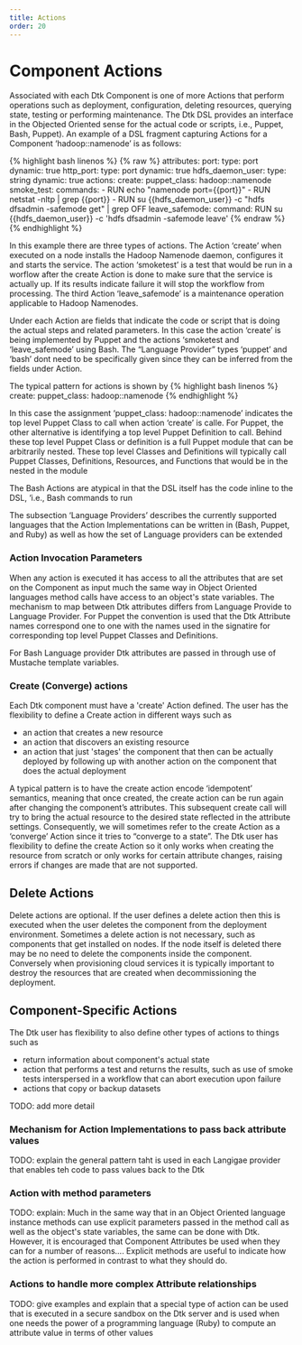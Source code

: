 ```yaml
---
title: Actions
order: 20
---
```


# Component Actions

Associated with each Dtk Component is one of more Actions that perform operations such as deployment, configuration, deleting resources, querying state, testing or performing maintenance. The Dtk DSL provides an interface in the Objected Oriented sense for the actual code or scripts, i.e., Puppet, Bash, Puppet). An example of a DSL fragment capturing Actions for a Component ‘hadoop::namenode’ is as follows:

{% highlight bash linenos %}
{% raw %}
    attributes:
      port:
        type: port
        dynamic: true
      http_port:
        type: port
        dynamic: true
      hdfs_daemon_user:
        type: string
        dynamic: true
    actions:
      create:
        puppet_class: hadoop::namenode
      smoke_test:
        commands:
        - RUN echo "namenode port={{port}}"
        - RUN netstat -nltp | grep {{port}}
        - RUN su {{hdfs_daemon_user}} -c "hdfs dfsadmin -safemode get" | grep OFF
      leave_safemode:
        command:
          RUN su {{hdfs_daemon_user}} -c 'hdfs dfsadmin -safemode leave'
{% endraw %}
{% endhighlight %}

In this example there are three types of actions. The Action ‘create’ when executed on a node installs the Hadoop Namenode daemon, configures it and starts the service. The action ‘smoketest’ is a test that would be run in a worflow after the create Action is done to make sure that the service is actually up. If its results indicate failure it will stop the workflow from processing. The third Action ‘leave_safemode’ is a maintenance operation applicable to Hadoop Namenodes.

Under each Action are fields that indicate the code or script that is doing the actual steps and related parameters. In this case the action ‘create’ is being implemented by Puppet and the actions ‘smoketest and ‘leave_safemode’ using Bash. The “Language Provider” types ‘puppet’ and ‘bash’ dont need to be specifically given since they can be inferred from the fields under Action.

The typical pattern for actions is shown by
{% highlight bash linenos %}
    create:
        puppet_class: hadoop::namenode
{% endhighlight %} 

In this case the assignment ‘puppet_class: hadoop::namenode’ indicates the top level Puppet Class to call when action ‘create’ is calle. For Puppet, the other alternative is identifying a top level Puppet Definition to call. Behind these top level Puppet Class or definition is a full Puppet module that can be arbitrarily nested. These top level Classes and Definitions will typically call Puppet Classes, Definitions, Resources, and Functions that would be in the nested in the module

The Bash Actions are atypical in that the DSL itself has the code inline to the DSL, ‘i.e., Bash commands to run

The subsection ‘Language Providers’ describes the currently supported languages that the Action Implementations can be written in (Bash, Puppet, and Ruby) as well as how the set of Language providers can be extended

### Action Invocation Parameters

When any action is executed it has access to all the attributes that are set on the Component as input much the same way in Object Oriented languages method calls have access to an object's state variables. The mechanism to map between Dtk attributes differs from Language Provide to Language Provider. For Puppet the convention is used that the Dtk Attribute names correspond one to one with the names used in the signatire for corresponding top level Puppet Classes and Definitions.

For Bash Language provider Dtk attributes are passed in through use of Mustache template variables.

### Create (Converge) actions
Each Dtk component must have a 'create' Action defined. The user has the flexibility to define a Create action in different ways such as
* an action that creates a new resource
* an action that discovers an existing resource
* an action that just 'stages' the component that then can be actually deployed by following up with another action on the component that does the actual deployment

A typical pattern is to have the create action encode ‘idempotent’ semantics, meaning that once created, the create action can be run again after changing the component’s attributes. This subsequent create call will try to bring the actual resource to the desired state reflected in the attribute settings. Consequently, we will sometimes refer to the create Action as a ‘converge’ Action since it tries to “converge to a state”. The Dtk user has flexibility to define the create Action so it only works when creating the resource from scratch or only works for certain attribute changes, raising errors if changes are made that are not supported.

## Delete Actions

Delete actions are optional. If the user defines a delete action then this is executed when the user deletes the component from the deployment environment. Sometimes a delete action is not necessary, such as components that get installed on nodes. If the node itself is deleted there may be no need to delete the components inside the component. Conversely when provisioning cloud services it is typically important to destroy the resources that are created when decommissioning the deployment.

## Component-Specific Actions

The Dtk user has flexibility to also define other types of actions to things such as
* return information about component's actual state
* action that performs a test and returns the results, such as use of smoke tests interspersed in a workflow that can abort execution upon failure
* actions that copy or backup datasets

TODO: add more detail

### Mechanism for Action Implementations to pass back attribute values

TODO: explain the general pattern taht is used in each Langigae provider that enables teh code to pass values back to the Dtk

### Action with method parameters

TODO: explain: Much in the same way that in an Object Oriented language instance methods can use explicit parameters passed in the method call as well as the object's state variables, the same can be done with Dtk. However, it is encouraged that Component Attributes be used when they can for a number of reasons.... Explicit methods are useful to indicate how the action is performed in contrast to what they should do.

### Actions to handle more complex Attribute relationships

TODO: give examples and explain that a special type of action can be used that is executed in a secure sandbox on the Dtk server and is used when one needs the power of a programming language (Ruby) to compute an attribute value in terms of other values
